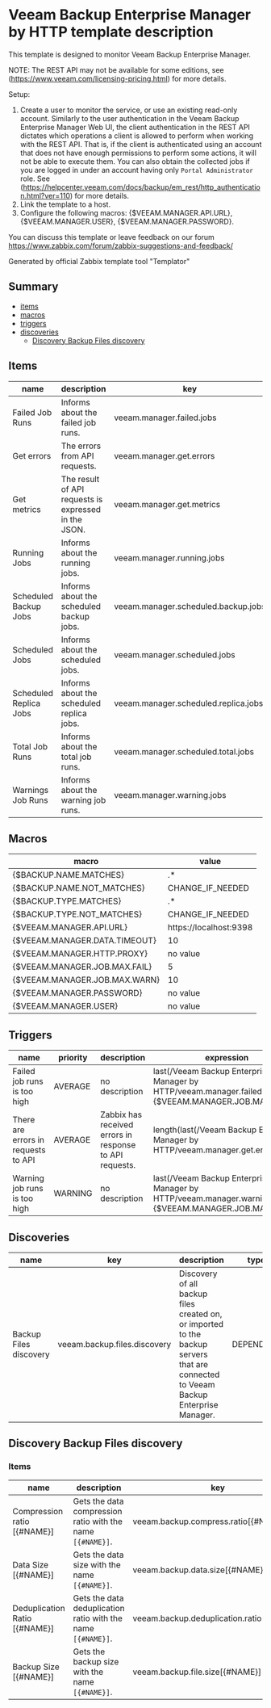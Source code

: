 # Veeam Backup Enterprise Manager by HTTP template description

This template is designed to monitor Veeam Backup Enterprise Manager.

NOTE: The REST API may not be available for some editions, see (https://www.veeam.com/licensing-pricing.html) for more details.

Setup:
  1. Create a user to monitor the service, or use an existing read-only account.
     Similarly to the user authentication in the Veeam Backup Enterprise Manager Web UI, 
     the client authentication in the REST API dictates which operations a client is allowed to perform when working with the REST API.
     That is, if the client is authenticated using an account that does not have enough permissions to perform some actions, it will not be able to execute them.
     You can also obtain the collected jobs if you are logged in under an account having only `Portal Administrator` role.
  See (https://helpcenter.veeam.com/docs/backup/em_rest/http_authentication.html?ver=110) for more details.
  2. Link the template to a host.
  3. Configure the following macros: {$VEEAM.MANAGER.API.URL}, {$VEEAM.MANAGER.USER}, {$VEEAM.MANAGER.PASSWORD}.

You can discuss this template or leave feedback on our forum https://www.zabbix.com/forum/zabbix-suggestions-and-feedback/

Generated by official Zabbix template tool "Templator"

## Summary
* [items](#items)
* [macros](#macros)
* [triggers](#triggers)
* [discoveries](#discoveries)
  * [Discovery Backup Files discovery ](#discovery_backup_files_discovery)

<a name="items"></a>

## Items
| name | description | key | type | delay |
| ------------- |------------- |------------- |------------- |------------- |
| Failed Job Runs | Informs about the failed job runs. | veeam.manager.failed.jobs | DEPENDENT | 0 |
| Get errors | The errors from API requests. | veeam.manager.get.errors | DEPENDENT | 0 |
| Get metrics | The result of API requests is expressed in the JSON. | veeam.manager.get.metrics | SCRIPT | 5m |
| Running Jobs | Informs about the running jobs. | veeam.manager.running.jobs | DEPENDENT | 0 |
| Scheduled Backup Jobs | Informs about the scheduled backup jobs. | veeam.manager.scheduled.backup.jobs | DEPENDENT | 0 |
| Scheduled Jobs | Informs about the scheduled jobs. | veeam.manager.scheduled.jobs | DEPENDENT | 0 |
| Scheduled Replica Jobs | Informs about the scheduled replica jobs. | veeam.manager.scheduled.replica.jobs | DEPENDENT | 0 |
| Total Job Runs | Informs about the total job runs. | veeam.manager.scheduled.total.jobs | DEPENDENT | 0 |
| Warnings Job Runs | Informs about the warning job runs. | veeam.manager.warning.jobs | DEPENDENT | 0 |


<a name="macros"></a>

## Macros
| macro | value |
| ------------- |------------- |
| {$BACKUP.NAME.MATCHES} | .* |
| {$BACKUP.NAME.NOT_MATCHES} | CHANGE_IF_NEEDED |
| {$BACKUP.TYPE.MATCHES} | .* |
| {$BACKUP.TYPE.NOT_MATCHES} | CHANGE_IF_NEEDED |
| {$VEEAM.MANAGER.API.URL} | https://localhost:9398 |
| {$VEEAM.MANAGER.DATA.TIMEOUT} | 10 |
| {$VEEAM.MANAGER.HTTP.PROXY} | no value |
| {$VEEAM.MANAGER.JOB.MAX.FAIL} | 5 |
| {$VEEAM.MANAGER.JOB.MAX.WARN} | 10 |
| {$VEEAM.MANAGER.PASSWORD} | no value |
| {$VEEAM.MANAGER.USER} | no value |


<a name="triggers"></a>

## Triggers
| name | priority | description | expression | tags | url |
| ------------- |------------- |------------- |------------- |------------- |------------- |
| Failed job runs is too high | AVERAGE | no description | last(/Veeam Backup Enterprise Manager by HTTP/veeam.manager.failed.jobs)>{$VEEAM.MANAGER.JOB.MAX.FAIL} | [{"tag": "scope", "value": "availability"}] | no url |
| There are errors in requests to API | AVERAGE | Zabbix has received errors in response to API requests. | length(last(/Veeam Backup Enterprise Manager by HTTP/veeam.manager.get.errors))>0 | [{"tag": "scope", "value": "availability"}] | no url |
| Warning job runs is too high | WARNING | no description | last(/Veeam Backup Enterprise Manager by HTTP/veeam.manager.warning.jobs)>{$VEEAM.MANAGER.JOB.MAX.WARN} | [{"tag": "scope", "value": "availability"}] | no url |


<a name="discoveries"></a>

## Discoveries
| name | key | description | type | lifetime | delay |
| ------------- |------------- |------------- |------------- |------------- |------------- |
| Backup Files discovery | veeam.backup.files.discovery | Discovery of all backup files created on, or imported to the backup servers that are connected to Veeam Backup Enterprise Manager. | DEPENDENT | no lifetime | 0 |


<a name="discovery_backup_files_discovery"></a>

## Discovery Backup Files discovery

### Items

| name | description | key | type |
| ------------- |------------- |------------- |------------- |
| Compression ratio [{#NAME}] | Gets the data compression ratio with the name `[{#NAME}]`. | veeam.backup.compress.ratio[{#NAME}] | DEPENDENT |
| Data Size [{#NAME}] | Gets the data size with the name `[{#NAME}]`. | veeam.backup.data.size[{#NAME}] | DEPENDENT |
| Deduplication Ratio [{#NAME}] | Gets the data deduplication ratio with the name `[{#NAME}]`. | veeam.backup.deduplication.ratio[{#NAME}] | DEPENDENT |
| Backup Size [{#NAME}] | Gets the backup size with the name `[{#NAME}]`. | veeam.backup.file.size[{#NAME}] | DEPENDENT |

